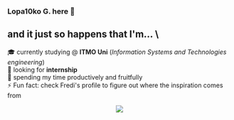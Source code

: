 ### **Lopa10ko G.** here 👋
and it just so happens that I'm... \
-----------------------------------------------------------------------------------
🎓 currently studying @ **ITMO Uni** (*Information Systems and Technologies engineering*)\
🔭 looking for **internship** \
🌱 spending my time productively and fruitfully \
⚡ Fun fact: check Fredi's profile to figure out where the inspiration comes from 


<div align="center">
   <img src="https://github.com/Lopa10ko/Lopa10ko/blob/main/main_00001.svg" />
</div>
